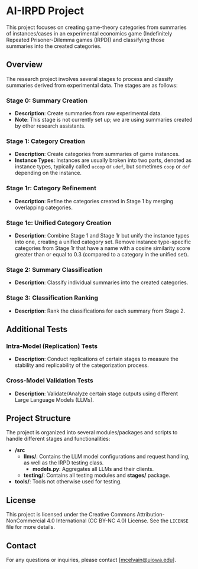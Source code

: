 # AI-IRPD Project

This project focuses on creating game-theory categories from summaries of instances/cases in an experimental economics game (Indefinitely Repeated Prisoner-Dilemma games (IRPD)) and classifying those summaries into the created categories.

## Overview

The research project involves several stages to process and classify summaries derived from experimental data. The stages are as follows:

### Stage 0: Summary Creation

- **Description**: Create summaries from raw experimental data.
- **Note**: This stage is not currently set up; we are using summaries created by other research assistants.

### Stage 1: Category Creation

- **Description**: Create categories from summaries of game instances.
- **Instance Types**: Instances are usually broken into two parts, denoted as instance types, typically called `ucoop` or `udef`, but sometimes `coop` or `def` depending on the instance.

### Stage 1r: Category Refinement

- **Description**: Refine the categories created in Stage 1 by merging overlapping categories.

### Stage 1c: Unified Category Creation

- **Description**: Combine Stage 1 and Stage 1r but unify the instance types into one, creating a unified category set. Remove instance type-specific categories from Stage 1r that have a name with a cosine similarity score greater than or equal to 0.3 (compared to a category in the unified set).

### Stage 2: Summary Classification

- **Description**: Classify individual summaries into the created categories.

### Stage 3: Classification Ranking

- **Description**: Rank the classifications for each summary from Stage 2.

## Additional Tests

### Intra-Model (Replication) Tests

- **Description**: Conduct replications of certain stages to measure the stability and replicability of the categorization process.

### Cross-Model Validation Tests

- **Description**: Validate/Analyze certain stage outputs using different Large Language Models (LLMs).

## Project Structure

The project is organized into several modules/packages and scripts to handle different stages and functionalities:

- **/src**
  - **llms/**: Contains the LLM model configurations and request handling, as well as the IRPD testing class.
    - **models.py**: Aggregates all LLMs and their clients.
  - **testing/**: Contains all testing modules and **stages/** package.
- **tools/**: Tools not otherwise used for testing.

## License

This project is licensed under the Creative Commons Attribution-NonCommercial 4.0 International (CC BY-NC 4.0) License. See the `LICENSE` file for more details.

## Contact

For any questions or inquiries, please contact [mcelvain@uiowa.edu].
